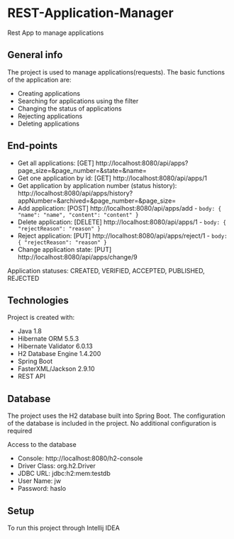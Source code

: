# REST-Application-Manager
Rest App to manage applications

## General info
The project is used to manage applications(requests). The basic functions of the application are:
* Creating applications
* Searching for applications using the filter
* Changing the status of applications
* Rejecting applications
* Deleting applications

## End-points
* Get all applications: [GET] http://localhost:8080/api/apps?page_size=&page_number=&state=&name=
* Get one application by id: [GET] http://localhost:8080/api/apps/1
* Get application by application number (status history): http://localhost:8080/api/apps/history?appNumber=&archived=&page_number=&page_size=
* Add application: [POST] http://localhost:8080/api/apps/add - `body: {
        "name": "name",
        "content": "content"
      }`
* Delete application: [DELETE] http://localhost:8080/api/apps/1 - `body: {
        "rejectReason": "reason"
      }`
* Reject application: [PUT] http://localhost:8080/api/apps/reject/1 - `body: {
        "rejectReason": "reason"
      }`
* Change application state: [PUT] http://localhost:8080/api/apps/change/9

Application statuses: CREATED, VERIFIED, ACCEPTED, PUBLISHED, REJECTED

## Technologies
Project is created with:
* Java 1.8
* Hibernate ORM 5.5.3
* Hibernate Validator 6.0.13
* H2 Database Engine 1.4.200
* Spring Boot
* FasterXML/Jackson 2.9.10
* REST API
	
## Database
The project uses the H2 database built into Spring Boot. The configuration of the database is included in the project. No additional configuration is required

Access to the database
* Console: http://localhost:8080/h2-console
* Driver Class: org.h2.Driver
* JDBC URL: jdbc:h2:mem:testdb
* User Name: jw
* Password: haslo

## Setup
To run this project through Intellij IDEA
